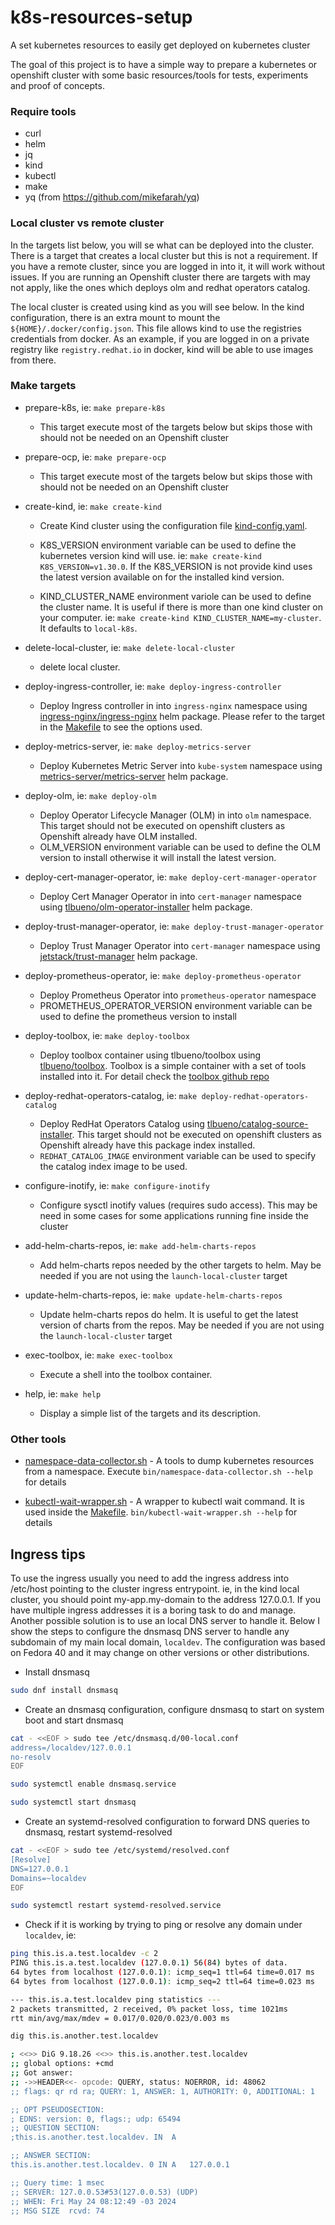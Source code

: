 # k8s-resources-setup
A set kubernetes resources to easily get deployed on kubernetes cluster

The goal of this project is to have a simple way to prepare a kubernetes or openshift cluster with some basic resources/tools for tests, experiments and proof of concepts. 

### Require tools

- curl
- helm
- jq
- kind
- kubectl
- make
- yq (from https://github.com/mikefarah/yq)

### Local cluster vs remote cluster

In the targets list below, you will se what can be deployed into the cluster. There is a target that creates a local cluster but this is not a requirement. If you have a remote cluster, since you are logged in into it, it will work without issues. If you are running an Openshift cluster there are targets with may not apply, like the ones which deploys olm and redhat operators catalog.

The local cluster is created using kind as you will see below. In the kind configuration, there is an extra mount to mount the `${HOME}/.docker/config.json`. This file allows kind to use the registries credentials from docker. As an example, if you are logged in on a private registry like `registry.redhat.io` in docker, kind will be able to use images from there.

### Make targets

  - prepare-k8s, ie: `make prepare-k8s`
    - This target execute most of the targets below but skips those with should not be needed on an Openshift cluster

  - prepare-ocp, ie: `make prepare-ocp`
    - This target execute most of the targets below but skips those with should not be needed on an Openshift cluster

  - create-kind, ie: `make create-kind`
    - Create Kind cluster using the configuration file [kind-config.yaml](local-cluster/kind-config.yaml).

    - K8S_VERSION environment variable can be used to define the kubernetes version kind will use. ie: `make create-kind K8S_VERSION=v1.30.0`. If the K8S_VERSION is not provide kind uses the latest version available on for the installed kind version.

    - KIND_CLUSTER_NAME environment variole can be used to define the cluster name. It is useful if there is more than one kind cluster on your computer. ie: `make create-kind KIND_CLUSTER_NAME=my-cluster`. It defaults to `local-k8s`.

  - delete-local-cluster, ie: `make delete-local-cluster`
    - delete local cluster.

  - deploy-ingress-controller, ie: `make deploy-ingress-controller`
    - Deploy Ingress controller in into `ingress-nginx` namespace using [ingress-nginx/ingress-nginx](https://github.com/kubernetes/ingress-nginx/tree/main/charts/ingress-nginx) helm package. Please refer to the target in the [Makefile](Makefile) to see the options used.

  - deploy-metrics-server, ie: `make deploy-metrics-server`
    - Deploy Kubernetes Metric Server into `kube-system` namespace using [metrics-server/metrics-server](https://github.com/kubernetes-sigs/metrics-server/tree/master/charts/metrics-server) helm package.

  - deploy-olm, ie: `make deploy-olm`
    - Deploy Operator Lifecycle Manager (OLM) in into `olm` namespace. This target should not be executed on openshift clusters as Openshift already have OLM installed.
    - OLM_VERSION environment variable can be used to define the OLM version to install otherwise it will install the latest version.

  - deploy-cert-manager-operator, ie: `make deploy-cert-manager-operator`
    - Deploy Cert Manager Operator in into `cert-manager` namespace using [tlbueno/olm-operator-installer](https://github.com/tlbueno/helm-charts/tree/main/charts/olm-operator-installer) helm package.

  - deploy-trust-manager-operator, ie: `make deploy-trust-manager-operator`
    - Deploy Trust Manager Operator into `cert-manager` namespace using [jetstack/trust-manager](https://github.com/cert-manager/trust-manager/tree/main/deploy/charts/trust-manager) helm package.

  - deploy-prometheus-operator, ie: `make deploy-prometheus-operator`
    - Deploy Prometheus Operator into `prometheus-operator` namespace
    - PROMETHEUS_OPERATOR_VERSION environment variable can be used to define the prometheus version to install

  - deploy-toolbox, ie: `make deploy-toolbox`
    - Deploy toolbox container using tlbueno/toolbox using [tlbueno/toolbox](https://github.com/tlbueno/helm-charts/tree/main/charts/toolbox). Toolbox is a simple container with a set of tools installed into it. For detail check the [toolbox github repo](https://github.com/tlbueno/toolbox)

  - deploy-redhat-operators-catalog, ie: `make deploy-redhat-operators-catalog`
    - Deploy RedHat Operators Catalog using [tlbueno/catalog-source-installer](https://github.com/tlbueno/helm-charts/tree/main/charts/catalog-source-installer). This target should not be executed on openshift clusters as Openshift already have this package index installed.
    - `REDHAT_CATALOG_IMAGE` environment variable can be used to specify the catalog index image to be used.

  - configure-inotify, ie: `make configure-inotify`
    - Configure sysctl inotify values (requires sudo access). This may be need in some cases for some applications running fine inside the cluster

  - add-helm-charts-repos, ie: `make add-helm-charts-repos`
    - Add helm-charts repos needed by the other targets to helm. May be needed if you are not using the `launch-local-cluster` target

  - update-helm-charts-repos, ie: `make update-helm-charts-repos`
    - Update helm-charts repos do helm. It is useful to get the latest version of charts from the repos. May be needed if you are not using the `launch-local-cluster` target

  - exec-toolbox, ie: `make exec-toolbox`
    - Execute a shell into the toolbox container.

  - help, ie: `make help`
    - Display a simple list of the targets and its description.

### Other tools

- [namespace-data-collector.sh](bin/namespace-data-collector.sh) - A tools to dump kubernetes resources from a namespace. Execute `bin/namespace-data-collector.sh --help` for details

- [kubectl-wait-wrapper.sh](bin/kubectl-wait-wrapper.sh) - A wrapper to kubectl wait command. It is used inside the [Makefile](Makefile). `bin/kubectl-wait-wrapper.sh --help` for details

## Ingress tips

To use the ingress usually you need to add the ingress address into /etc/host pointing to the cluster ingress entrypoint. ie, in the kind local cluster, you should point my-app.my-domain to the address 127.0.0.1. If you have multiple ingress addresses it is a boring task to do and manage. Another possible solution is to use an local DNS server to handle it. Below I show the steps to configure the dnsmasq DNS server to handle any subdomain of my main local domain, `localdev`. The configuration was based on Fedora 40 and it may change on other versions or other distributions.

- Install dnsmasq
```sh
sudo dnf install dnsmasq
```

- Create an dnsmasq configuration, configure dnsmasq to start on system boot and start dnsmasq
```sh
cat - <<EOF > sudo tee /etc/dnsmasq.d/00-local.conf
address=/localdev/127.0.0.1
no-resolv
EOF
```
```sh
sudo systemctl enable dnsmasq.service
```
```sh
sudo systemctl start dnsmasq
```

- Create an systemd-resolved configuration to forward DNS queries to dnsmasq, restart systemd-resolved
```sh
cat - <<EOF > sudo tee /etc/systemd/resolved.conf
[Resolve]
DNS=127.0.0.1
Domains=~localdev
EOF
```
```sh
sudo systemctl restart systemd-resolved.service
```

- Check if it is working by trying to ping or resolve any domain under `localdev`, ie:
```sh
ping this.is.a.test.localdev -c 2
PING this.is.a.test.localdev (127.0.0.1) 56(84) bytes of data.
64 bytes from localhost (127.0.0.1): icmp_seq=1 ttl=64 time=0.017 ms
64 bytes from localhost (127.0.0.1): icmp_seq=2 ttl=64 time=0.023 ms

--- this.is.a.test.localdev ping statistics ---
2 packets transmitted, 2 received, 0% packet loss, time 1021ms
rtt min/avg/max/mdev = 0.017/0.020/0.023/0.003 ms
```
```sh
dig this.is.another.test.localdev

; <<>> DiG 9.18.26 <<>> this.is.another.test.localdev
;; global options: +cmd
;; Got answer:
;; ->>HEADER<<- opcode: QUERY, status: NOERROR, id: 48062
;; flags: qr rd ra; QUERY: 1, ANSWER: 1, AUTHORITY: 0, ADDITIONAL: 1

;; OPT PSEUDOSECTION:
; EDNS: version: 0, flags:; udp: 65494
;; QUESTION SECTION:
;this.is.another.test.localdev.	IN	A

;; ANSWER SECTION:
this.is.another.test.localdev. 0 IN	A	127.0.0.1

;; Query time: 1 msec
;; SERVER: 127.0.0.53#53(127.0.0.53) (UDP)
;; WHEN: Fri May 24 08:12:49 -03 2024
;; MSG SIZE  rcvd: 74
```

